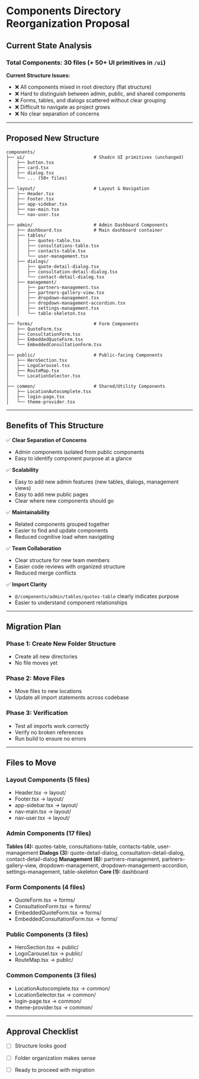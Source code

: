 # Components Directory Reorganization Proposal

## Current State Analysis

### Total Components: 30 files (+ 50+ UI primitives in `/ui`)

**Current Structure Issues:**
- ❌ All components mixed in root directory (flat structure)
- ❌ Hard to distinguish between admin, public, and shared components
- ❌ Forms, tables, and dialogs scattered without clear grouping
- ❌ Difficult to navigate as project grows
- ❌ No clear separation of concerns

---

## Proposed New Structure

```
components/
├── ui/                          # Shadcn UI primitives (unchanged)
│   ├── button.tsx
│   ├── card.tsx
│   ├── dialog.tsx
│   └── ... (50+ files)
│
├── layout/                      # Layout & Navigation
│   ├── Header.tsx
│   ├── Footer.tsx
│   ├── app-sidebar.tsx
│   ├── nav-main.tsx
│   └── nav-user.tsx
│
├── admin/                       # Admin Dashboard Components
│   ├── dashboard.tsx            # Main dashboard container
│   ├── tables/
│   │   ├── quotes-table.tsx
│   │   ├── consultations-table.tsx
│   │   ├── contacts-table.tsx
│   │   └── user-management.tsx
│   ├── dialogs/
│   │   ├── quote-detail-dialog.tsx
│   │   ├── consultation-detail-dialog.tsx
│   │   └── contact-detail-dialog.tsx
│   ├── management/
│   │   ├── partners-management.tsx
│   │   ├── partners-gallery-view.tsx
│   │   ├── dropdown-management.tsx
│   │   ├── dropdown-management-accordion.tsx
│   │   ├── settings-management.tsx
│   │   └── table-skeleton.tsx
│
├── forms/                       # Form Components
│   ├── QuoteForm.tsx
│   ├── ConsultationForm.tsx
│   ├── EmbeddedQuoteForm.tsx
│   └── EmbeddedConsultationForm.tsx
│
├── public/                      # Public-facing Components
│   ├── HeroSection.tsx
│   ├── LogoCarousel.tsx
│   ├── RouteMap.tsx
│   └── LocationSelector.tsx
│
├── common/                      # Shared/Utility Components
│   ├── LocationAutocomplete.tsx
│   ├── login-page.tsx
│   └── theme-provider.tsx
```

---

## Benefits of This Structure

✅ **Clear Separation of Concerns**
- Admin components isolated from public components
- Easy to identify component purpose at a glance

✅ **Scalability**
- Easy to add new admin features (new tables, dialogs, management views)
- Easy to add new public pages
- Clear where new components should go

✅ **Maintainability**
- Related components grouped together
- Easier to find and update components
- Reduced cognitive load when navigating

✅ **Team Collaboration**
- Clear structure for new team members
- Easier code reviews with organized structure
- Reduced merge conflicts

✅ **Import Clarity**
- `@/components/admin/tables/quotes-table` clearly indicates purpose
- Easier to understand component relationships

---

## Migration Plan

### Phase 1: Create New Folder Structure
- Create all new directories
- No file moves yet

### Phase 2: Move Files
- Move files to new locations
- Update all import statements across codebase

### Phase 3: Verification
- Test all imports work correctly
- Verify no broken references
- Run build to ensure no errors

---

## Files to Move

### Layout Components (5 files)
- Header.tsx → layout/
- Footer.tsx → layout/
- app-sidebar.tsx → layout/
- nav-main.tsx → layout/
- nav-user.tsx → layout/

### Admin Components (17 files)
**Tables (4):** quotes-table, consultations-table, contacts-table, user-management
**Dialogs (3):** quote-detail-dialog, consultation-detail-dialog, contact-detail-dialog
**Management (6):** partners-management, partners-gallery-view, dropdown-management, dropdown-management-accordion, settings-management, table-skeleton
**Core (1):** dashboard

### Form Components (4 files)
- QuoteForm.tsx → forms/
- ConsultationForm.tsx → forms/
- EmbeddedQuoteForm.tsx → forms/
- EmbeddedConsultationForm.tsx → forms/

### Public Components (3 files)
- HeroSection.tsx → public/
- LogoCarousel.tsx → public/
- RouteMap.tsx → public/

### Common Components (3 files)
- LocationAutocomplete.tsx → common/
- LocationSelector.tsx → common/
- login-page.tsx → common/
- theme-provider.tsx → common/

---

## Approval Checklist

- [ ] Structure looks good
- [ ] Folder organization makes sense
- [ ] Ready to proceed with migration

